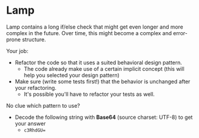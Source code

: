 # Lamp

Lamp contains a long if/else check that might get even longer and more complex in the future.
Over time, this might become a complex and error-prone structure.

Your job:
- Refactor the code so that it uses a suited behavioral design pattern.
	- The code already make use of a certain implicit concept (this will help you selected your design pattern)
- Make sure (write some tests first!) that the behavior is unchanged after your refactoring.
	- It's possible you'll have to refactor your tests as well.

No clue which pattern to use?
- Decode the following string with **Base64** (source charset: UTF-8) to get your answer
	- `c3RhdGU=`